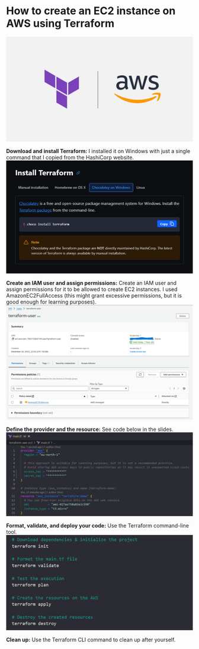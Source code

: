 # How to create an EC2 instance on AWS using Terraform

![0](https://raw.githubusercontent.com/elarsaks/terraform-aws-ec2/main/docs/1.jpg)

**Download and install Terraform:** I installed it on Windows with just a single command that I copied from the HashiCorp website.
![1](https://raw.githubusercontent.com/elarsaks/terraform-aws-ec2/main/docs/2.png)

**Create an IAM user and assign permissions:** Create an IAM user and assign permissions for it to be allowed to create EC2 instances. I used AmazonEC2FullAccess (this might grant excessive permissions, but it is good enough for learning purposes).
![Step 2](https://raw.githubusercontent.com/elarsaks/terraform-aws-ec2/main/docs/3.png)

**Define the provider and the resource:** See code below in the slides.
![Step 3](https://raw.githubusercontent.com/elarsaks/terraform-aws-ec2/main/docs/4.png)

**Format, validate, and deploy your code:** Use the Terraform command-line tool.
![Step 3](https://raw.githubusercontent.com/elarsaks/terraform-aws-ec2/main/docs/5.png)

**Clean up:** Use the Terraform CLI command to clean up after yourself.
